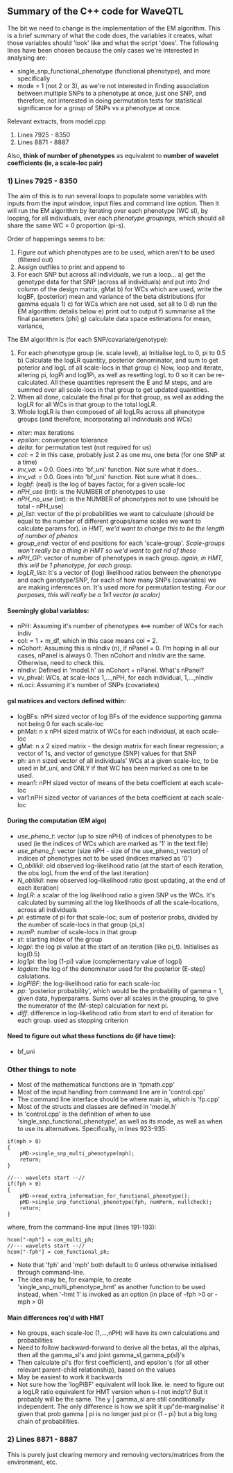 ## Summary of the C++ code for WaveQTL

The bit we need to change is the implementation of the EM algorithm. This is a brief summary of what the code does, the variables it creates, what those variables should 'look' like and what the script 'does'. The following lines have been chosen because the only cases we're interested in analysing are:

- single_snp_functional_phenotype (functional phenotype), and more specifically
- mode = 1 (not 2 or 3), as we're not interested in finding association between multiple SNPs to a phenotype at once, just one SNP, and therefore, not interested in doing permutation tests for statistical significance for a group of SNPs vs a phenotype at once.

Relevant extracts, from model.cpp
1) Lines 7925 - 8350
2) Lines 8871 - 8887

Also, __think of number of phenotypes__ as equivalent to __number of wavelet coefficients (ie, a scale-loc pair)__

### 1) Lines 7925 - 8350

The aim of this is to run several loops to populate some variables with inputs from the input window, input files and command line option. Then it will run the EM algorithm by iterating over each phenotype (WC sl), by looping, for all individuals, over each _phenotype groupings_, which should all share the same WC = 0 proportion (pi-s).

Order of happenings seems to be:
1) Figure out which phenotypes are to be used, which aren't to be used (filtered out)
2) Assign outfiles to print and append to
3) For each SNP but across all individuals, we run a loop...
  a) get the genotype data for that SNP (across all individuals) and put into 2nd column of the design matrix, gMat
  b) for WCs which are used, write the logBF, (posterior) mean and variance of the beta distributions (for gamma equals 1)
  c) for WCs which are not used, set all to 0
  d) run the EM algorithm: details below
  e) print out to output
  f) summarise all the final parameters (phi)
  g) calculate data space estimations for mean, variance,


The EM algorithm is (for each SNP/covariate/genotype):
1) For each phenotype group (ie. scale level),
	a) Initialise logL to 0, pi to 0.5
	b) Calculate the logLR quantity, posterior denominator, and sum to get poterior and logL of all scale-locs in that group
	c) Now, loop and iterate, altering pi, logPi and log1Pi, as well as resetting logL to 0 so it can be re-calculated. All these quantities represent the E and M steps, and are summed over all scale-locs in that group to get updated quantities.
2) When all done, calculate the final pi for that group, as well as adding the logLR for all WCs in that group to the total logLR.
3) Whole logLR is then composed of all logLRs across all phenotype groups (and therefore, incorporating all individuals and WCs)

- _niter_: max iterations
- _epsilon_: convergence tolerance
- _delta_: for permutation test (not required for us)
- _col_: = 2 in this case, probably just 2 as one mu, one beta (for one SNP at a time)
- _inv_va_: = 0.0. Goes into 'bf_uni' function. Not sure what it does...
- _inv_vd_: = 0.0. Goes into 'bf_uni' function. Not sure what it does... 
- _logbf_: (real) is the log of bayes factor, for a given scale-loc
- _nPH\_use_ (int): is the NUMBER of phenotypes to use
- _nPH\_no_use_ (int): is the NUMBER of phonotypes not to use (should be total - nPH_use)
- _pi\_list_: vector of the pi probabilities we want to calculuate (should be equal to the number of different groups/same scales we want to calculate params for). _in HMT, we'd want to change this to be the length of number of phenos_
- _group\_end_: vector of end positions for each 'scale-group'. _Scale-groups won't really be a thing in HMT so we'd want to get rid of these_
- _nPH\_GP_: vector of number of phenotypes in each group. _again, in HMT, this will be 1 phenotype, for each group_.
- _logLR\_list_: It's a vector of (log) likelihood ratios between the phenotype and each genotype/SNP, for each of how many SNPs (covariates) we are making inferences on. It's used more for permutation testing. _For our purposes, this will really be a 1x1 vector (a scalar)_

#### Seemingly global variables:
- nPH: Assuming it's number of phenotypes <==> number of WCs for each indiv
- col: = 1 + m\_df, which in this case means col = 2.
- nCohort: Assuming this is nIndiv (n), if nPanel = 0. I'm hoping in all our cases, nPanel is always 0. Then nCohort and nIndiv are the same. Otherwise, need to check this.
- nIndiv: Defined in 'model.h' as nCohort + nPanel. What's nPanel?
- vv_phval: WCs, at scale-locs 1,...,nPH, for each individual, 1,...,nIndiv
- nLoci: Assuming it's number of SNPs (covariates)

#### gsl matrices and vectors defined within:
- logBFs: nPH sized vector of log BFs of the evidence supporting gamma not being 0 for each scale-loc
- phMat: n x nPH sized matrix of WCs for each individual, at each scale-loc
- gMat: n x 2 sized matrix - the design matrix for each linear regression; a vector of 1s, and vector of genotype (SNP) values for that SNP 
- ph: an n sized vector of all individuals' WCs at a given scale-loc, to be used in bf_uni, and ONLY if that WC has been marked as one to be used.
- mean1: nPH sized vector of means of the beta coefficient at each scale-loc
- var1:nPH sized vector of variances of the beta coefficient at each scale-loc

#### During the computation (EM algo)
- _use\_pheno\_t_: vector (up to size nPH) of indices of phenotypes to be used (ie the indices of WCs which are marked as '1' in the text file)
- _use\_pheno\_f_: vector (size nPH - size of the use\_pheno\_t vector) of indices of phenotypes not to be used (indices marked as '0')
- _O_obllikli_: old observed log-likelihood ratio (at the start of each iteration, the obs logL from the end of the last iteration)
- _N_obllikli_: new observed log-likelihood ratio (post updating, at the end of each iteration)
- _logLR_: a scalar of the log likelihood ratio a given SNP vs the WCs. It's calculated by summing all the log likelihoods of all the scale-locations, across all individuals
- _pi_: estimate of pi for that scale-loc; sum of posterior probs, divided by the number of scale-locs in that group (pi\_s)
- _numP_: number of scale-locs in that group
- _st_: starting index of the group
- _logpi_: the log pi value at the start of an iteration (like pi\_t). Initialises as log(0.5)
- _log1pi_: the log (1-pi) value (complementary value of logpi)
- _logden_: the log of the denominator used for the posterior (E-step) calulations.
- _logPiBF_: the log-likelihood ratio for each scale-loc
- _pp_: 'posterior probability', which would be the probability of gamma = 1, given data, hyperparams. Sums over all scales in the grouping, to give the numerator of the (M-step) calculation for next pi.
- _diff_: difference in log-likelihood ratio from start to end of iteration for each group. used as stopping criterion

#### Need to figure out what these functions do (if have time):
- bf_uni


### Other things to note
- Most of the mathematical functions are in 'fpmath.cpp'
- Most of the input handling from command line are in 'control.cpp'
- The command line interface should be where main is, which is 'fp.cpp'
- Most of the structs and classes are defined in 'model.h'
- In 'control.cpp' is the definition of when to use 'single_snp_functional_phenotype', as well as its mode, as well as when to use its alternatives. Specifically, in lines 923-935:

```
if(mph > 0) 
{
	pMD->single_snp_multi_phenotype(mph); 
	return; 
}

//--- wavelets start --//
if(fph > 0) 
{
    pMD->read_extra_information_for_functional_phenotype(); 
    pMD->single_snp_functional_phenotype(fph, numPerm, nullcheck);
    return; 
}
```
 where, from the command-line input (lines 191-193): 
```
hcom["-mph"] = com_multi_ph; 
//--- wavelets start --//
hcom["-fph"] = com_functional_ph;
```
- Note that 'fph' and 'mph' both default to 0 unless otherwise initialised through command-line.
- The idea may be, for example, to create 'single_snp_multi_phenotype_hmt' as another function to be used instead, when '-hmt 1' is invoked as an option (in place of -fph >0 or -mph > 0)

#### Main differences req'd with HMT
* No groups, each scale-loc (1,...,nPH) will have its own calculations and probabilities
* Need to follow backward-forward to derive all the betas, all the alphas, then all the gamma\_sl's and joint gamma\_sl,gamma\_p(sl)'s
* Then calculate pi's (for first coefficient), and epsilon's (for all other relevant parent-child relationship), based on the values
* May be easiest to work it backwards
* Not sure how the 'logPiBF' equivalent will look like. ie. need to figure out a logLR ratio equivalent for HMT version when s-l not indp't? But it probably will be the same. The y | gamma_sl are still conditionally independent. The only difference is how we split it up/'de-marginalise' it given that prob gamma | pi is no longer just pi or (1 - pi) but a big long chain of probabilities.

### 2) Lines 8871 - 8887
This is purely just clearing memory and removing vectors/matrices from the environment, etc.